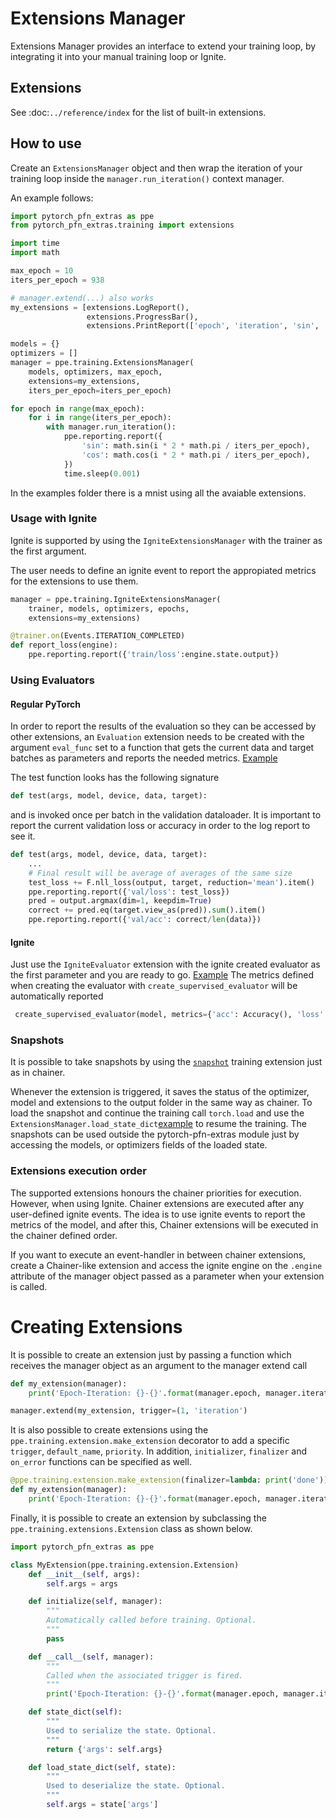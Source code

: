 # Extensions Manager

Extensions Manager provides an interface to extend your training loop, by integrating it into your manual training loop or Ignite.

## Extensions

See :doc:`../reference/index` for the list of built-in extensions.

## How to use

Create an `ExtensionsManager` object and then wrap the iteration of your
training loop inside the `manager.run_iteration()` context manager.

An example follows:

```python
import pytorch_pfn_extras as ppe
from pytorch_pfn_extras.training import extensions

import time
import math

max_epoch = 10
iters_per_epoch = 938

# manager.extend(...) also works
my_extensions = [extensions.LogReport(),
                 extensions.ProgressBar(),
                 extensions.PrintReport(['epoch', 'iteration', 'sin', 'cos'])]

models = {}
optimizers = []
manager = ppe.training.ExtensionsManager(
    models, optimizers, max_epoch,
    extensions=my_extensions,
    iters_per_epoch=iters_per_epoch)

for epoch in range(max_epoch):
    for i in range(iters_per_epoch):
        with manager.run_iteration():
            ppe.reporting.report({
                'sin': math.sin(i * 2 * math.pi / iters_per_epoch),
                'cos': math.cos(i * 2 * math.pi / iters_per_epoch),
            })
            time.sleep(0.001)
```

In the examples folder there is a mnist using all the avaiable extensions.

### Usage with Ignite

Ignite is supported by using the `IgniteExtensionsManager` with the trainer
as the first argument.

The user needs to define an ignite event to report the appropiated metrics
for the extensions to use them.


```python
manager = ppe.training.IgniteExtensionsManager(
    trainer, models, optimizers, epochs,
    extensions=my_extensions)

@trainer.on(Events.ITERATION_COMPLETED)
def report_loss(engine):
    ppe.reporting.report({'train/loss':engine.state.output})
```


### Using Evaluators

#### Regular PyTorch

In order to report the results of the evaluation so they can be
accessed by other extensions, an `Evaluation` extension
needs to be created with the argument `eval_func` set to a function
that gets the current data and target batches as parameters and
reports the needed metrics. [Example](https://github.com/pfnet/pytorch-pfn-extras/blob/master/example/mnist.py#L49-L64)

The test function looks has the following signature
```python
def test(args, model, device, data, target):
```
and is invoked once per batch in the validation dataloader.
It is important to report the current validation loss or accuracy in order to the log report to see it.

```python
def test(args, model, device, data, target):
    ...
    # Final result will be average of averages of the same size
    test_loss += F.nll_loss(output, target, reduction='mean').item()
    ppe.reporting.report({'val/loss': test_loss})
    pred = output.argmax(dim=1, keepdim=True)
    correct += pred.eq(target.view_as(pred)).sum().item()
    ppe.reporting.report({'val/acc': correct/len(data)})
```

#### Ignite

Just use the `IgniteEvaluator` extension with the ignite created evaluator as
the first parameter and you are ready to go. [Example](https://github.com/pfnet/pytorch-pfn-extras/blob/master/example/ignite-mnist.py#L79-L80)
The metrics defined when creating the evaluator with `create_supervised_evaluator` will be automatically reported
```python
 create_supervised_evaluator(model, metrics={'acc': Accuracy(), 'loss': Loss(F.nll_loss)}, device)
```

### Snapshots

It is possible to take snapshots by using the [`snapshot`](https://github.com/pfnet/pytorch-pfn-extras/blob/master/example/mnist.py#L142)
training extension just as in chainer.

Whenever the extension is triggered, it saves the status of the optimizer, model and extensions to the output folder in the same way as chainer.
To load the snapshot and continue the training call `torch.load` and use the `ExtensionsManager.load_state_dict`[example](https://github.com/pfnet/pytorch-pfn-extras/blob/master/example/mnist.py#L155-L157) to resume the training.
The snapshots can be used outside the pytorch-pfn-extras module just by accessing the models, or optimizers fields of the loaded state.

### Extensions execution order

The supported extensions honours the chainer priorities for execution.
However, when using Ignite. Chainer extensions are executed after any user-defined ignite events.
The idea is to use ignite events to report the metrics of the model, and after this, Chainer extensions will be
executed in the chainer defined order.

If you want to execute an event-handler in between chainer extensions, create a Chainer-like extension
and access the ignite engine on the `.engine` attribute of the manager object passed as a parameter
when your extension is called.

# Creating Extensions

It is possible to create an extension just by passing a function which
receives the manager object as an argument to the manager extend call

```python
def my_extension(manager):
    print('Epoch-Iteration: {}-{}'.format(manager.epoch, manager.iteration)

manager.extend(my_extension, trigger=(1, 'iteration')
```

It is also possible to create extensions using the `ppe.training.extension.make_extension`
decorator to add a specific `trigger`, `default_name`, `priority`.
In addition, `initializer`, `finalizer` and `on_error` functions can be specified as well.

```python
@ppe.training.extension.make_extension(finalizer=lambda: print('done'))
def my_extension(manager):
    print('Epoch-Iteration: {}-{}'.format(manager.epoch, manager.iteration)
```

Finally, it is possible to create an extension by subclassing the `ppe.training.extensions.Extension` class
as shown below.

```python
import pytorch_pfn_extras as ppe

class MyExtension(ppe.training.extension.Extension)
    def __init__(self, args):
        self.args = args

    def initialize(self, manager):
        """
        Automatically called before training. Optional.
        """
        pass

    def __call__(self, manager):
        """
        Called when the associated trigger is fired.
        """
        print('Epoch-Iteration: {}-{}'.format(manager.epoch, manager.iteration)

    def state_dict(self):
        """ 
        Used to serialize the state. Optional.
        """
        return {'args': self.args}

    def load_state_dict(self, state):
        """ 
        Used to deserialize the state. Optional.
        """
        self.args = state['args']
```
